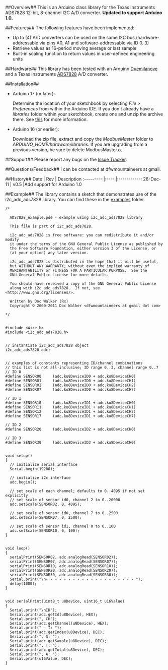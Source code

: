 ##Overview##
This is an Arduino class library for the Texas Instruments ADS7828 12-bit, 8-channel I2C A/D converter. **Updated to support Arduino 1.0.**

##Features##
The following features have been implemented:

  * Up to (4) A/D converters can be used on the same I2C bus (hardware-addressable via pins A0, A1 and software-addressable via ID 0..3)
  * Retrieve values as 16-period moving average or last sample
  * Built-in scaling function to return values in user-defined engineering units

##Hardware##
This library has been tested with an Arduino [Duemilanove](http://www.arduino.cc/en/Main/ArduinoBoardDuemilanove) and a Texas Instruments [ADS7828](http://focus.ti.com/docs/prod/folders/print/ads7828.html) A/D converter.

##Installation##
* Arduino 17 (or later):

  Determine the location of your sketchbook by selecting _File > Preferences_ from within the Arduino IDE. If you don't already have a _libraries_ folder within your sketchbook, create one and unzip the archive there. See [this](http://arduino.cc/blog/?p=313) for more information.

* Arduino 16 (or earlier):

  Download the zip file, extract and copy the _ModbusMaster_ folder to _ARDUINO\_HOME/hardware/libraries_. If you are upgrading from a previous version, be sure to delete ModbusMaster.o.

##Support##
Please report any bugs on the [Issue Tracker](/2-718/i2c_adc_ads7828/issues).

##Questions/Feedback##
I can be contacted at dfwmountaineers at gmail.

##History##
Date       | Rev  | Description
:---------:|:----:|:-----------:
26-Dec-11  | v0.5 |Add support for Arduino 1.0

##Example##
The library contains a sketch that demonstrates use of the i2c\_adc\_ads7828 library. You can find these in the [examples](/2-718/i2c_adc_ads7828/tree/master/examples/) folder.

    /*

      ADS7828_example.pde - example using i2c_adc_ads7828 library
  
      This file is part of i2c_adc_ads7828.
  
      i2c_adc_ads7828 is free software: you can redistribute it and/or modify
      it under the terms of the GNU General Public License as published by
      the Free Software Foundation, either version 3 of the License, or
      (at your option) any later version.
  
      i2c_adc_ads7828 is distributed in the hope that it will be useful,
      but WITHOUT ANY WARRANTY; without even the implied warranty of
      MERCHANTABILITY or FITNESS FOR A PARTICULAR PURPOSE.  See the
      GNU General Public License for more details.
  
      You should have received a copy of the GNU General Public License
      along with i2c_adc_ads7828.  If not, see <http://www.gnu.org/licenses/>.
  
      Written by Doc Walker (Rx)
      Copyright © 2009-2011 Doc Walker <dfwmountaineers at gmail dot com>
  
    */


    #include <Wire.h>
    #include <i2c_adc_ads7828.h>


    // instantiate i2c_adc_ads7828 object
    i2c_adc_ads7828 adc;


    // examples of constants representing ID/channel combinations
    // this list is not all-inclusive; ID range 0..3, channel range 0..7
    // ID 0
    #define SENSOR00     (adc.ku8DeviceID0 + adc.ku8DeviceCH0)
    #define SENSOR01     (adc.ku8DeviceID0 + adc.ku8DeviceCH1)
    #define SENSOR02     (adc.ku8DeviceID0 + adc.ku8DeviceCH2)
    #define SENSOR07     (adc.ku8DeviceID0 + adc.ku8DeviceCH7)

    // ID 1
    #define SENSOR10     (adc.ku8DeviceID1 + adc.ku8DeviceCH0)
    #define SENSOR11     (adc.ku8DeviceID1 + adc.ku8DeviceCH1)
    #define SENSOR12     (adc.ku8DeviceID1 + adc.ku8DeviceCH2)
    #define SENSOR17     (adc.ku8DeviceID1 + adc.ku8DeviceCH7)

    // ID 2
    #define SENSOR20     (adc.ku8DeviceID2 + adc.ku8DeviceCH0)

    // ID 3
    #define SENSOR30     (adc.ku8DeviceID3 + adc.ku8DeviceCH0)


    void setup()
    {
      // initialize serial interface
      Serial.begin(19200);
  
      // initialize i2c interface
      adc.begin();
  
      // set scale of each channel; defaults to 0..4095 if not set explicitly
      // set scale of sensor id0, channel 2 to 0..20000
      adc.setScale(SENSOR02, 0, 4095);
  
      // set scale of sensor id0, channel 7 to 0..2500
      adc.setScale(SENSOR07, 0, 2500);
  
      // set scale of sensor id1, channel 0 to 0..100
      adc.setScale(SENSOR10, 0, 100);
    }


    void loop()
    {
      serialPrint(SENSOR02, adc.analogRead(SENSOR02));
      serialPrint(SENSOR07, adc.analogRead(SENSOR07));
      serialPrint(SENSOR10, adc.analogRead(SENSOR10));
      serialPrint(SENSOR20, adc.analogRead(SENSOR20));
      serialPrint(SENSOR30, adc.analogRead(SENSOR30));
      Serial.print("\n- - - - - - - - - - - - - - - - - - - - ");
      delay(1000);
    }


    void serialPrint(uint8_t u8Device, uint16_t u16Value)
    {
      Serial.print("\nID");
      Serial.print(adc.getId(u8Device), HEX);
      Serial.print(", CH");
      Serial.print(adc.getChannel(u8Device), HEX);
      Serial.print(" - I: ");
      Serial.print(adc.getIndex(u8Device), DEC);
      Serial.print(", S: ");
      Serial.print(adc.getSample(u8Device), DEC);
      Serial.print(", T: ");
      Serial.print(adc.getTotal(u8Device), DEC);
      Serial.print(", A: ");
      Serial.print(u16Value, DEC);
    }
